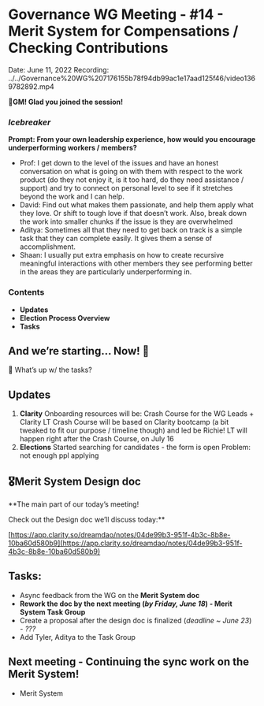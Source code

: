 # Governance WG Meeting - #14 - Merit System for Compensations / Checking Contributions

Date: June 11, 2022
Recording: ../../Governance%20WG%207176155b78f94db99ac1e17aad125f46/video1369782892.mp4

🌱**GM! Glad you joined the session!** 

### *Icebreaker*

**Prompt: From your own leadership experience, how would you encourage underperforming workers / members?**

- Prof: I get down to the level of the issues and have an honest conversation on what is going on with them with respect to the work product (do they not enjoy it, is it too hard, do they need assistance / support) and try to connect on personal level to see if it stretches beyond the work and I can help.
- David: Find out what makes them passionate, and help them apply what they love. Or shift to tough love if that doesn’t work. Also, break down the work into smaller chunks if the issue is they are overwhelmed
- Aditya: Sometimes all that they need to get back on track is a simple task that they can complete easily. It gives them a sense of accomplishment.
- Shaan: I usually put extra emphasis on how to create recursive meaningful interactions with other members they see performing better in the areas they are particularly underperforming in.

### Contents

- **Updates**
- **Election Process Overview**
- **Tasks**

## And we’re starting... Now! 🚀

<aside>
📢 What’s up w/ the tasks?

## Updates

1. **Clarity**
Onboarding resources will be: Crash Course for the WG Leads + Clarity LT 
Crash Course will be based on Clarity bootcamp (a bit tweaked to fit our purpose / timeline though) and led be Richie!
LT will happen right after the Crash Course, on July 16
2. **Elections** 
Started searching for candidates - the form is open 
Problem: not enough ppl applying
</aside>

## 🎖️Merit System Design doc

**The main part of our today’s meeting! 

Check out the Design doc we’ll discuss today:** 

[https://app.clarity.so/dreamdao/notes/04de99b3-951f-4b3c-8b8e-10ba60d580b9](https://app.clarity.so/dreamdao/notes/04de99b3-951f-4b3c-8b8e-10ba60d580b9)

## Tasks:

- Async feedback from the WG on the **Merit System doc**
- **Rework the doc by the next meeting (*by Friday, June 18*) - Merit System Task Group**
- Create a proposal after the design doc is finalized (*deadline ~ June 23*) - *???*
- Add Tyler, Aditya to the Task Group

## **Next meeting - Continuing the sync work on the Merit System!**

- Merit System